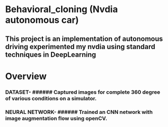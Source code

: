 # Behavioral_cloning (Nvdia autonomous car)
## This project is an implementation of autonomous driving experimented my nvdia using standard techniques in DeepLearning
# Overview
### DATASET- ###### Captured images for complete 360 degree of various conditions on a simulator.
### NEURAL NETWORK- ###### Trained an CNN network with image augmentation flow using openCV.


